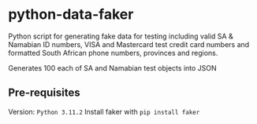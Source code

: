 # python-data-faker
Python script for generating fake data for testing including valid SA & Namabian ID numbers, VISA and Mastercard test credit card numbers and formatted South African phone numbers, provinces and regions.

Generates 100 each of SA and Namabian test objects into JSON

## Pre-requisites
Version: `Python 3.11.2`
Install faker with `pip install faker`
